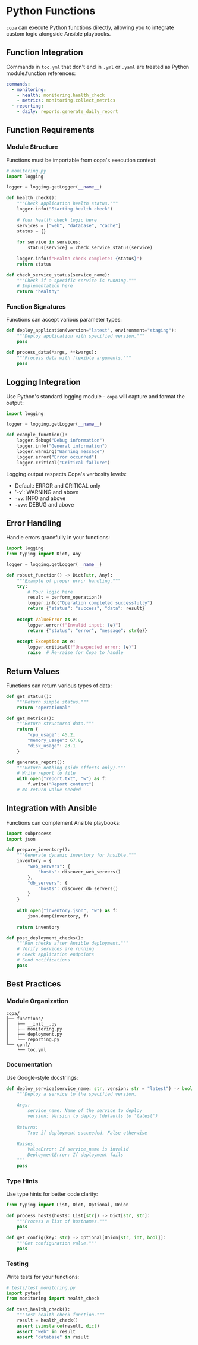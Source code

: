 # Python Functions

`copa` can execute Python functions directly, allowing you to integrate custom logic alongside Ansible playbooks.

## Function Integration

Commands in `toc.yml` that don't end in `.yml` or `.yaml` are treated as Python module.function references:

```yaml
commands:
  - monitoring:
    - health: monitoring.health_check
    - metrics: monitoring.collect_metrics
  - reporting:
    - daily: reports.generate_daily_report
```

## Function Requirements

### Module Structure
Functions must be importable from copa's execution context:

```python
# monitoring.py
import logging

logger = logging.getLogger(__name__)

def health_check():
    """Check application health status."""
    logger.info("Starting health check")
    
    # Your health check logic here
    services = ["web", "database", "cache"]
    status = {}
    
    for service in services:
        status[service] = check_service_status(service)
    
    logger.info(f"Health check complete: {status}")
    return status

def check_service_status(service_name):
    """Check if a specific service is running."""
    # Implementation here
    return "healthy"
```

### Function Signatures
Functions can accept various parameter types:

```python
def deploy_application(version="latest", environment="staging"):
    """Deploy application with specified version."""
    pass

def process_data(*args, **kwargs):
    """Process data with flexible arguments."""
    pass
```

## Logging Integration

Use Python's standard logging module - `copa` will capture and format the output:

```python
import logging

logger = logging.getLogger(__name__)

def example_function():
    logger.debug("Debug information")
    logger.info("General information")
    logger.warning("Warning message")
    logger.error("Error occurred")
    logger.critical("Critical failure")
```

Logging output respects Copa's verbosity levels:
- Default: ERROR and CRITICAL only
- '-v': WARNING and above
- `-vv`: INFO and above
- `-vvv`: DEBUG and above

## Error Handling

Handle errors gracefully in your functions:

```python
import logging
from typing import Dict, Any

logger = logging.getLogger(__name__)

def robust_function() -> Dict[str, Any]:
    """Example of proper error handling."""
    try:
        # Your logic here
        result = perform_operation()
        logger.info("Operation completed successfully")
        return {"status": "success", "data": result}
        
    except ValueError as e:
        logger.error(f"Invalid input: {e}")
        return {"status": "error", "message": str(e)}
        
    except Exception as e:
        logger.critical(f"Unexpected error: {e}")
        raise  # Re-raise for Copa to handle
```

## Return Values

Functions can return various types of data:

```python
def get_status():
    """Return simple status."""
    return "operational"

def get_metrics():
    """Return structured data."""
    return {
        "cpu_usage": 45.2,
        "memory_usage": 67.8,
        "disk_usage": 23.1
    }

def generate_report():
    """Return nothing (side effects only)."""
    # Write report to file
    with open("report.txt", "w") as f:
        f.write("Report content")
    # No return value needed
```

## Integration with Ansible

Functions can complement Ansible playbooks:

```python
import subprocess
import json

def prepare_inventory():
    """Generate dynamic inventory for Ansible."""
    inventory = {
        "web_servers": {
            "hosts": discover_web_servers()
        },
        "db_servers": {
            "hosts": discover_db_servers()
        }
    }
    
    with open("inventory.json", "w") as f:
        json.dump(inventory, f)
    
    return inventory

def post_deployment_checks():
    """Run checks after Ansible deployment."""
    # Verify services are running
    # Check application endpoints
    # Send notifications
    pass
```

## Best Practices

### Module Organization
```
copa/
├── functions/
│   ├── __init__.py
│   ├── monitoring.py
│   ├── deployment.py
│   └── reporting.py
└── conf/
    └── toc.yml
```

### Documentation
Use Google-style docstrings:

```python
def deploy_service(service_name: str, version: str = "latest") -> bool:
    """Deploy a service to the specified version.
    
    Args:
        service_name: Name of the service to deploy
        version: Version to deploy (defaults to 'latest')
        
    Returns:
        True if deployment succeeded, False otherwise
        
    Raises:
        ValueError: If service_name is invalid
        DeploymentError: If deployment fails
    """
    pass
```

### Type Hints
Use type hints for better code clarity:

```python
from typing import List, Dict, Optional, Union

def process_hosts(hosts: List[str]) -> Dict[str, str]:
    """Process a list of hostnames."""
    pass

def get_config(key: str) -> Optional[Union[str, int, bool]]:
    """Get configuration value."""
    pass
```

### Testing
Write tests for your functions:

```python
# tests/test_monitoring.py
import pytest
from monitoring import health_check

def test_health_check():
    """Test health check function."""
    result = health_check()
    assert isinstance(result, dict)
    assert "web" in result
    assert "database" in result
```